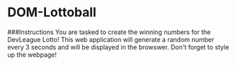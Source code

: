 # DOM-Lottoball

###Instructions
You are tasked to create the winning numbers for the DevLeague Lotto! 
This web application will generate a random number every 3 seconds and will be displayed in the browswer. Don't forget to style up the webpage! 


